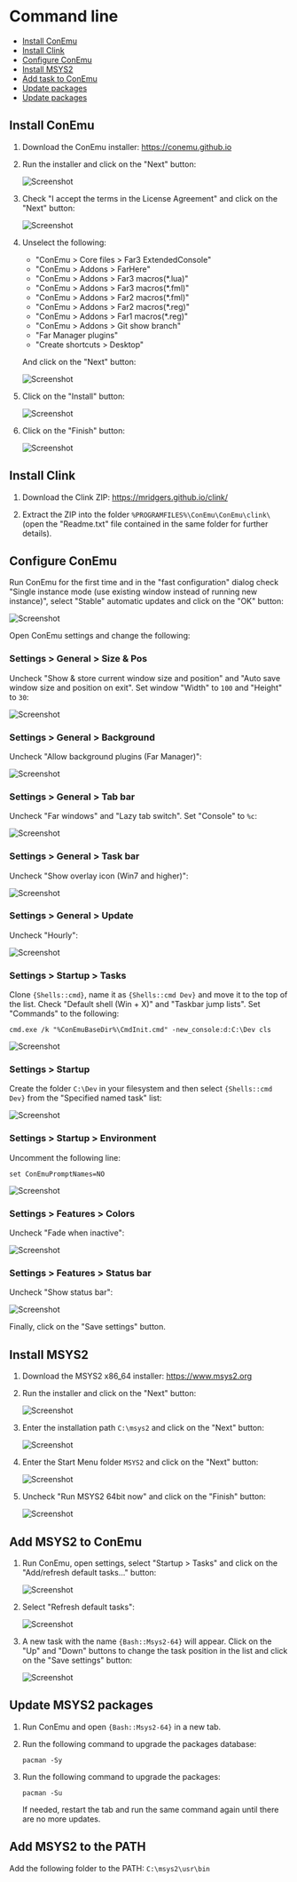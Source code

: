 # Command line

- [Install ConEmu](#install-conemu)
- [Install Clink](#install-clink)
- [Configure ConEmu](#configure-conemu)
- [Install MSYS2](#install-msys2)
- [Add task to ConEmu](#add-msys2-to-conemu)
- [Update packages](#update-msys2-packages)
- [Update packages](#add-msys2-to-the-path)

## Install ConEmu

1. Download the ConEmu installer: https://conemu.github.io

1. Run the installer and click on the "Next" button:

    ![Screenshot](images/conemu_install_01.png?raw=true)

1. Check "I accept the terms in the License Agreement" and click on the "Next" button:

    ![Screenshot](images/conemu_install_02.png?raw=true)

1. Unselect the following:

    - "ConEmu > Core files > Far3 ExtendedConsole"
    - "ConEmu > Addons > FarHere"
    - "ConEmu > Addons > Far3 macros(*.lua)"
    - "ConEmu > Addons > Far3 macros(*.fml)"
    - "ConEmu > Addons > Far2 macros(*.fml)"
    - "ConEmu > Addons > Far2 macros(*.reg)"
    - "ConEmu > Addons > Far1 macros(*.reg)"
    - "ConEmu > Addons > Git show branch"
    - "Far Manager plugins"
    - "Create shortcuts > Desktop"

    And click on the "Next" button:

    ![Screenshot](images/conemu_install_03.png?raw=true)

1. Click on the "Install" button:

    ![Screenshot](images/conemu_install_04.png?raw=true)

1. Click on the "Finish" button:

    ![Screenshot](images/conemu_install_05.png?raw=true)

## Install Clink

1. Download the Clink ZIP: https://mridgers.github.io/clink/

1. Extract the ZIP into the folder `%PROGRAMFILES%\ConEmu\ConEmu\clink\` (open the "Readme.txt" file contained in the same folder for further details).

## Configure ConEmu

Run ConEmu for the first time and in the "fast configuration" dialog check "Single instance mode (use existing window instead of running new instance)", select "Stable" automatic updates and click on the "OK" button:

![Screenshot](images/conemu_first_run.png?raw=true)

Open ConEmu settings and change the following:

### Settings > General > Size & Pos

Uncheck "Show & store current window size and position" and "Auto save window size and position on exit". Set window "Width" to `100` and "Height" to `30`:

![Screenshot](images/conemu_settings_general_size_&_pos.png?raw=true)

### Settings > General > Background

Uncheck "Allow background plugins (Far Manager)":

![Screenshot](images/conemu_settings_general_background.png?raw=true)

### Settings > General > Tab bar

Uncheck "Far windows" and "Lazy tab switch". Set "Console" to `%c`:

![Screenshot](images/conemu_settings_general_tab_bar.png?raw=true)

### Settings > General > Task bar

Uncheck "Show overlay icon (Win7 and higher)":

![Screenshot](images/conemu_settings_general_task_bar.png?raw=true)

### Settings > General > Update

Uncheck "Hourly":

![Screenshot](images/conemu_settings_general_update.png?raw=true)

### Settings > Startup > Tasks

Clone `{Shells::cmd}`, name it as `{Shells::cmd Dev}` and move it to the top of the list. Check "Default shell (Win + X)" and "Taskbar jump lists". Set "Commands" to the following:

```
cmd.exe /k "%ConEmuBaseDir%\CmdInit.cmd" -new_console:d:C:\Dev cls
```

![Screenshot](images/conemu_settings_startup_tasks.png?raw=true)

### Settings > Startup

Create the folder `C:\Dev` in your filesystem and then select `{Shells::cmd Dev}` from the "Specified named task" list:

![Screenshot](images/conemu_settings_startup.png?raw=true)

### Settings > Startup > Environment

Uncomment the following line:

```
set ConEmuPromptNames=NO
```

![Screenshot](images/conemu_settings_startup_environment.png?raw=true)

### Settings > Features > Colors

Uncheck "Fade when inactive":

![Screenshot](images/conemu_settings_features_colors.png?raw=true)

### Settings > Features > Status bar

Uncheck "Show status bar":

![Screenshot](images/conemu_settings_features_status_bar.png?raw=true)

Finally, click on the "Save settings" button.

## Install MSYS2

1. Download the MSYS2 x86_64 installer: https://www.msys2.org

1. Run the installer and click on the "Next" button:

    ![Screenshot](images/msys2_install_01.png?raw=true)

1. Enter the installation path `C:\msys2` and click on the "Next" button:

    ![Screenshot](images/msys2_install_02.png?raw=true)

1. Enter the Start Menu folder `MSYS2` and click on the "Next" button:

    ![Screenshot](images/msys2_install_03.png?raw=true)

1. Uncheck "Run MSYS2 64bit now" and click on the "Finish" button:

    ![Screenshot](images/msys2_install_04.png?raw=true)

## Add MSYS2 to ConEmu

1. Run ConEmu, open settings, select "Startup > Tasks" and click on the "Add/refresh default tasks..." button:

    ![Screenshot](images/conemu_add_task_01.png?raw=true)

1. Select "Refresh default tasks":

    ![Screenshot](images/conemu_add_task_02.png?raw=true)

1. A new task with the name `{Bash::Msys2-64}` will appear. Click on the "Up" and "Down" buttons to change the task position in the list and click on the "Save settings" button:

    ![Screenshot](images/conemu_add_task_03.png?raw=true)

## Update MSYS2 packages

1. Run ConEmu and open `{Bash::Msys2-64}` in a new tab.

1. Run the following command to upgrade the packages database:
    ```
    pacman -Sy
    ```

1. Run the following command to upgrade the packages:
    ```
    pacman -Su
    ```
    If needed, restart the tab and run the same command again until there are no more updates.

## Add MSYS2 to the PATH

Add the following folder to the PATH: `C:\msys2\usr\bin`
